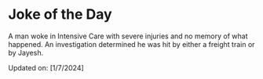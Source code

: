 # Joke of the Day

<!-- #joke -->
A man woke in Intensive Care with severe injuries and no memory of what happened. An investigation determined he was hit by either a freight train or by Jayesh.

Updated on: [1/7/2024]
<!-- #jokeEnd -->